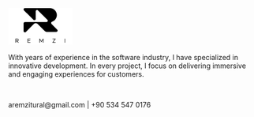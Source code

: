   <link href="readme.css" rel="stylesheet">
  <div class="footer">
    <div class='inner'>
        <div class="footer-logo">
        <img src="logo.png" />
        </div>
        <p>With years of experience in the software industry, I have specialized in innovative development. In every project, I focus on delivering immersive and engaging experiences for customers.</p>
        <br />
        <p>aremzitural@gmail.com | +90 534 547 0176</p>
    </div>
  </div>
